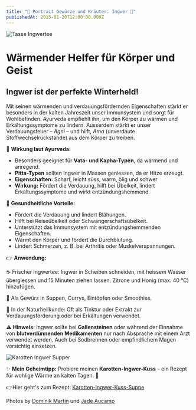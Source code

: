 ```yaml
---
title: "🫚 Portrait Gewürze und Kräuter: Ingwer 🫚"
publishedAt: 2025-01-20T12:00:00.000Z
---
```

![Tasse Ingwertee](/images/1_2_ingwer.webp "Tasse Ingwertee")

# Wärmender Helfer für Körper und Geist

## Ingwer ist der perfekte Winterheld! 

Mit seinen wärmenden und verdauungsfördernden Eigenschaften stärkt er besonders in der kalten Jahreszeit unser Immunsystem und sorgt für Wohlbefinden. Ayurveda empfiehlt ihn, um den Körper zu wärmen und Erkältungssymptome zu lindern. Ausserdem stärkt er unser Verdauungsfeuer – *Agni* – und hilft, *Ama* (unverdaute Stoffwechselrückstände) aus dem Körper zu treiben.

🌱 **Wirkung laut Ayurveda:**

* Besonders geeignet für **Vata- und Kapha-Typen**, da wärmend und anregend. 
* **Pitta-Typen** sollten Ingwer in Massen geniessen, da er Hitze erzeugt.
* **Eigenschaften:** Scharf, leicht süss, warm, ölig und schwer
* **Wirkung:** Fördert die Verdauung, hilft bei Übelkeit, lindert Erkältungssymptome und wirkt entzündungshemmend.

💪 **Gesundheitliche Vorteile:**

* Fördert die Verdauung und lindert Blähungen.
* Hilft bei Reiseübelkeit oder Schwangerschaftsübelkeit.
* Unterstützt das Immunsystem mit entzündungshemmenden Eigenschaften.
* Wärmt den Körper und fördert die Durchblutung.
* Lindert Schmerzen, z. B. bei Arthritis oder Muskelverspannungen.

👉 **Anwendung:**

☕ Frischer Ingwertee: Ingwer in Scheiben schneiden, mit heissem Wasser übergiessen und 15 Minuten ziehen lassen. Zitrone und Honig (max. 40 °C) hinzufügen.

🍲 Als Gewürz in Suppen, Currys, Eintöpfen oder Smoothies.

🌿 In der Naturheilkunde: Oft als Tinktur oder Extrakt zur Verdauungsförderung oder bei Erkältungen verwendet.

⚠️ **Hinweis:** Ingwer sollte bei **Gallensteinen** oder während der Einnahme von **blutverdünnenden Medikamenten** nur nach Absprache mit einem Arzt verwendet werden. Auch bei Sodbrennen oder empfindlichem Magen vorsichtig einsetzen.

![Karotten Ingwer Supper](/images/1_2_ingwersuppe.webp "KarottenIngwer Suppe")

✨ **Mein Geheimtipp:** Probiere meinen **Karotten-Ingwer-Kuss** – ein Rezept für wohlige Wärme an kalten Tagen. 🌟

👉Hier geht's zum Rezept: [Karotten-Ingwer-Kuss-Suppe](https://www.ayni.ch/images/2_portrait_gewuerze-und-kraeuter_suppe.pdf)

Photos by [Dominik Martin](https://unsplash.com/photos/person-holding-white-bowl-with-sliced-lime-and-ginger-inside-JYFmYif4n70)[](https://unsplash.com/de/fotos/photo-of-three-women-lifting-there-hands-tXiMrX3Gc-g) und [Jade Aucamp](https://unsplash.com/de/fotos/suppe-mit-sesam-und-brot-OMcrCX6wDpU)[](https://unsplash.com/photos/person-using-magnifying-glass-enlarging-the-appearance-of-his-nose-and-sunglasses-uAFjFsMS3YY)
